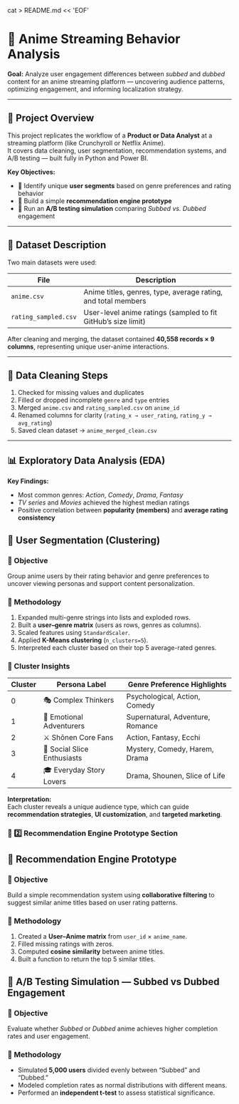 cat > README.md << 'EOF'
# 🎥 Anime Streaming Behavior Analysis  

**Goal:** Analyze user engagement differences between *subbed* and *dubbed* content for an anime streaming platform — uncovering audience patterns, optimizing engagement, and informing localization strategy.  

---

## 🧠 Project Overview  

This project replicates the workflow of a **Product or Data Analyst** at a streaming platform (like Crunchyroll or Netflix Anime).  
It covers data cleaning, user segmentation, recommendation systems, and A/B testing — built fully in Python and Power BI.  

**Key Objectives:**  
- 🧩 Identify unique **user segments** based on genre preferences and rating behavior  
- 🤖 Build a simple **recommendation engine prototype**  
- 🧪 Run an **A/B testing simulation** comparing *Subbed vs. Dubbed* engagement  

---

## 📂 Dataset Description  

Two main datasets were used:  

| File | Description |
|------|--------------|
| `anime.csv` | Anime titles, genres, type, average rating, and total members |
| `rating_sampled.csv` | User-level anime ratings (sampled to fit GitHub’s size limit) |

After cleaning and merging, the dataset contained **40,558 records × 9 columns**, representing unique user-anime interactions.

---

## 🧹 Data Cleaning Steps  

1. Checked for missing values and duplicates  
2. Filled or dropped incomplete `genre` and `type` entries  
3. Merged `anime.csv` and `rating_sampled.csv` on `anime_id`  
4. Renamed columns for clarity (`rating_x → user_rating`, `rating_y → avg_rating`)  
5. Saved clean dataset → `anime_merged_clean.csv`  

---

## 📊 Exploratory Data Analysis (EDA)  

**Key Findings:**  
- Most common genres: *Action*, *Comedy*, *Drama*, *Fantasy*  
- *TV series* and *Movies* achieved the highest median ratings  
- Positive correlation between **popularity (members)** and **average rating consistency**  


## 🧩 User Segmentation (Clustering)

### 🎯 Objective  
Group anime users by their rating behavior and genre preferences to uncover viewing personas and support content personalization.

### 🧮 Methodology  
1. Expanded multi-genre strings into lists and exploded rows.  
2. Built a **user–genre matrix** (users as rows, genres as columns).  
3. Scaled features using `StandardScaler`.  
4. Applied **K-Means clustering** (`n_clusters=5`).  
5. Interpreted each cluster based on their top 5 average-rated genres.

### 🧠 Cluster Insights

| Cluster | Persona Label | Genre Preference Highlights |
|----------|----------------|------------------------------|
| 0 | 🎭 Complex Thinkers | Psychological, Action, Comedy |
| 1 | 💞 Emotional Adventurers | Supernatural, Adventure, Romance |
| 2 | ⚔️ Shōnen Core Fans | Action, Fantasy, Ecchi |
| 3 | 🔎 Social Slice Enthusiasts | Mystery, Comedy, Harem, Drama |
| 4 | 🎓 Everyday Story Lovers | Drama, Shounen, Slice of Life |

**Interpretation:**  
Each cluster reveals a unique audience type, which can guide **recommendation strategies**, **UI customization**, and **targeted marketing**.

### 🤖 2️⃣ Recommendation Engine Prototype Section

## 🤖 Recommendation Engine Prototype

### 🎯 Objective  
Build a simple recommendation system using **collaborative filtering** to suggest similar anime titles based on user rating patterns.

### 🧮 Methodology  
1. Created a **User–Anime matrix** from `user_id` × `anime_name`.  
2. Filled missing ratings with zeros.  
3. Computed **cosine similarity** between anime titles.  
4. Built a function to return the top 5 similar titles.


## 🧪 A/B Testing Simulation — Subbed vs Dubbed Engagement

### 🎯 Objective  
Evaluate whether *Subbed* or *Dubbed* anime achieves higher completion rates and user engagement.

### 🧮 Methodology  
- Simulated **5,000 users** divided evenly between “Subbed” and “Dubbed.”  
- Modeled completion rates as normal distributions with different means.  
- Performed an **independent t-test** to assess statistical significance.  

